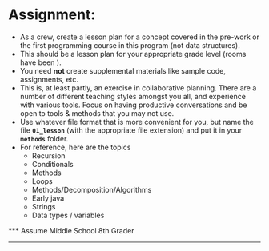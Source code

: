 # Assignment:
  - As a crew, create a lesson plan for a concept covered in the pre-work or the first programming course in this program (not data structures).
  - This should be a lesson plan for your appropriate grade level (rooms have been ).
  - You need **not** create supplemental materials like sample code, assignments, etc.
  - This is, at least partly, an exercise in collaborative planning. There are a number of different teaching styles amongst you all, and experience with various tools. Focus on having productive conversations and be open to tools & methods that you may not use.
  - Use whatever file format that is more convenient for you, but name the file **`01_lesson`** (with the appropriate file extension) and put it in your **`methods`** folder.
  - For reference, here are the topics
    * Recursion
    * Conditionals
    * Methods
    * Loops
    * Methods/Decomposition/Algorithms
    * Early java
    * Strings
    * Data types / variables


*** Assume Middle School 8th Grader
*** 